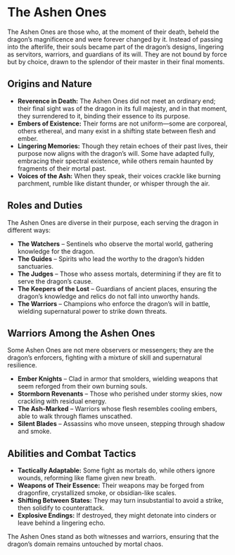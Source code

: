 # The Ashen Ones

The Ashen Ones are those who, at the moment of their death, beheld the dragon’s magnificence and were forever changed by it. Instead of passing into the afterlife, their souls became part of the dragon’s designs, lingering as servitors, warriors, and guardians of its will. They are not bound by force but by choice, drawn to the splendor of their master in their final moments.

## Origins and Nature

- **Reverence in Death:** The Ashen Ones did not meet an ordinary end; their final sight was of the dragon in its full majesty, and in that moment, they surrendered to it, binding their essence to its purpose.
- **Embers of Existence:** Their forms are not uniform—some are corporeal, others ethereal, and many exist in a shifting state between flesh and ember.
- **Lingering Memories:** Though they retain echoes of their past lives, their purpose now aligns with the dragon’s will. Some have adapted fully, embracing their spectral existence, while others remain haunted by fragments of their mortal past.
- **Voices of the Ash:** When they speak, their voices crackle like burning parchment, rumble like distant thunder, or whisper through the air.

## Roles and Duties

The Ashen Ones are diverse in their purpose, each serving the dragon in different ways:

- **The Watchers** – Sentinels who observe the mortal world, gathering knowledge for the dragon.
- **The Guides** – Spirits who lead the worthy to the dragon’s hidden sanctuaries.
- **The Judges** – Those who assess mortals, determining if they are fit to serve the dragon’s cause.
- **The Keepers of the Lost** – Guardians of ancient places, ensuring the dragon’s knowledge and relics do not fall into unworthy hands.
- **The Warriors** – Champions who enforce the dragon’s will in battle, wielding supernatural power to strike down threats.

## Warriors Among the Ashen Ones

Some Ashen Ones are not mere observers or messengers; they are the dragon’s enforcers, fighting with a mixture of skill and supernatural resilience.

- **Ember Knights** – Clad in armor that smolders, wielding weapons that seem reforged from their own burning souls.
- **Stormborn Revenants** – Those who perished under stormy skies, now crackling with residual energy.
- **The Ash-Marked** – Warriors whose flesh resembles cooling embers, able to walk through flames unscathed.
- **Silent Blades** – Assassins who move unseen, stepping through shadow and smoke.

## Abilities and Combat Tactics

- **Tactically Adaptable:** Some fight as mortals do, while others ignore wounds, reforming like flame given new breath.
- **Weapons of Their Essence:** Their weapons may be forged from dragonfire, crystallized smoke, or obsidian-like scales.
- **Shifting Between States:** They may turn insubstantial to avoid a strike, then solidify to counterattack.
- **Explosive Endings:** If destroyed, they might detonate into cinders or leave behind a lingering echo.

The Ashen Ones stand as both witnesses and warriors, ensuring that the dragon’s domain remains untouched by mortal chaos.
